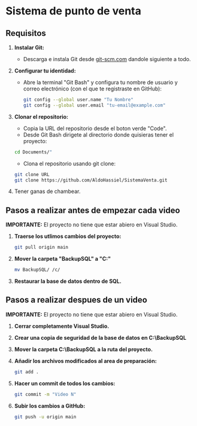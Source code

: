 # Sistema de punto de venta

## Requisitos

1. **Instalar Git:**
   - Descarga e instala Git desde [git-scm.com](https://git-scm.com/downloads/win) dandole siguiente a todo.
  
2. **Configurar tu identidad:**
   - Abre la terminal "Git Bash" y configura tu nombre de usuario y correo electrónico (con el que te registraste en GitHub):
     ```bash
     git config --global user.name "Tu Nombre"
     git config --global user.email "tu-email@example.com"
     ```

3. **Clonar el repositorio:**
   - Copia la URL del repositorio desde el boton verde "Code".
   - Desde Git Bash dirigete al directorio donde quisieras tener el proyecto:
   ```bash
   cd Documents/"
   ```
   - Clona el repositorio usando git clone:
   ```bash
   git clone URL
   git clone https://github.com/AldoHassiel/SistemaVenta.git
   ```

4. Tener ganas de chambear.

## Pasos a realizar antes de empezar cada video

**IMPORTANTE:** El proyecto no tiene que estar abiero en Visual Studio.

1. **Traerse los utlimos cambios del proyecto:**
   ```bash
   git pull origin main
   ```
   
2. **Mover la carpeta "BackupSQL" a "C:\"**
   ```bash
   mv BackupSQL/ /c/
   ```

3. **Restaurar la base de datos dentro de SQL.**

## Pasos a realizar despues de un video

**IMPORTANTE:** El proyecto no tiene que estar abiero en Visual Studio.

1. **Cerrar completamente Visual Studio.**

2. **Crear una copia de seguridad de la base de datos en C:\BackupSQL**

3. **Mover la carpeta C:\BackupSQL a la ruta del proyecto.**
   
4. **Añadir los archivos modificados al area de preparación:**
   ```bash
   git add .
   ```

5. **Hacer un commit de todos los cambios:**
   ```bash
   git commit -m "Video N"
   ```

6. **Subir los cambios a GitHub:**
   ```bash
   git push -u origin main
   ```
